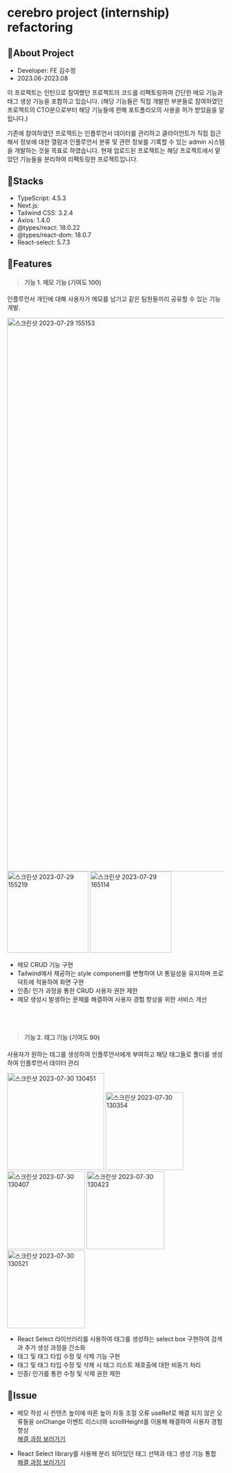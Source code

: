 # cerebro project (internship) refactoring

## :blue_heart:About Project
- Developer: FE 김수정
- 2023.06-2023.08
  
이 프로젝트는 인턴으로 참여했던 프로젝트의 코드를 리팩토링하여 간단한 메모 기능과 태그 생성 기능을 포함하고 있습니다. (해당 기능들은 직접 개발한 부분들로 참여하였던 프로젝트의 CTO분으로부터 해당 기능들에 한해 포트폴리오의 사용을 허가 받았음을 알립니다.)

기존에 참여하였던 프로젝트는 인플루언서 데이터를 관리하고 클라이언트가 직접 접근해서 정보에 대한 열람과 인플루언서 분류 및 관련 정보를 기록할 수 있는 admin 시스템을 개발하는 것을 목표로 하였습니다. 현재 업로드된 프로젝트는 해당 프로젝트에서 맡았던 기능들을 분리하여 리팩토링한 프로젝트입니다.



## :blue_heart:Stacks
- TypeScript: 4.5.3
- Next.js:
- Tailwind CSS: 3.2.4
- Axios: 1.4.0
- @types/react: 18.0.22
- @types/react-dom: 18.0.7
- React-select: 5.7.3

## :blue_heart:Features

> #### 기능 1. 메모 기능 (기여도 100)
인플루언서 개인에 대해 사용자가 메모를 남기고 같은 팀원들끼리 공유할 수 있는 기능 개발.

<img width="1280" alt="스크린샷 2023-07-29 155153" src="https://github.com/reveur96/cerebro_project/assets/102032487/7f459221-0705-4db3-9c63-aa79ca3b95ac">
<img width="188" alt="스크린샷 2023-07-29 155219" src="https://github.com/reveur96/cerebro_project/assets/102032487/ea01306a-4863-4958-b458-b009cbd092cb">
<img width="188" alt="스크린샷 2023-07-29 165114" src="https://github.com/reveur96/cerebro_project/assets/102032487/fc0f7dc6-9a24-4121-9e35-8017d4d511b7">
  
  - 메모 CRUD 기능 구현
  - Tailwind에서 제공하는 style component를 변형하여 UI 통일성을 유지하며 프로덕트에 적용하여 화면 구현
  - 인증/ 인가 과정을 통한 CRUD 사용자 권한 제한
  - 메모 생성시 발생하는 문제를 해결하여 사용자 경험 향상을 위한 서비스 개선
 
<br>
<br> 

> #### 기능 2. 태그 기능 (기여도 90)
  사용자가 원하는 태그를 생성하여 인플루언서에게 부여하고 해당 태그들로 폴더를 생성하여 인플루언서 데이터 관리
  
  <img width="224" alt="스크린샷 2023-07-30 130451" src="https://github.com/reveur96/cerebro_project/assets/102032487/370e6f24-fd25-4b35-874e-7315af6d1adf">
<img width="180" alt="스크린샷 2023-07-30 130354" src="https://github.com/reveur96/cerebro_project/assets/102032487/958876cd-b4b9-44ae-9683-19b31b92e86a">
<img width="180" alt="스크린샷 2023-07-30 130407" src="https://github.com/reveur96/cerebro_project/assets/102032487/29004cde-c56e-41b0-8d82-9f9796a328b1">
<img width="180" alt="스크린샷 2023-07-30 130423" src="https://github.com/reveur96/cerebro_project/assets/102032487/caf19285-6dd0-4c0c-82e9-5b5e673758cd">
<img width="180" alt="스크린샷 2023-07-30 130521" src="https://github.com/reveur96/cerebro_project/assets/102032487/fe328924-f672-404d-a114-b0b5a90acbf3">
  
  - React Select 라이브러리를 사용하여 태그를 생성하는 select box 구현하여  검색과 추가 생성 과정을 간소화
  - 태그 및 태그 타입 수정 및 삭제 기능 구현
  - 태그 및 태그 타입 수정 및 삭제 시 태그 리스트 재호출에 대한 비동기 처리
  - 인증/ 인가를 통한 수정 및 삭제 권한 제한
 
 ## :blue_heart:Issue
 -  메모 작성 시 컨텐츠 높이에 따른 높이 자동 조절 오류  useRef로 해결 되지 않은 오류들을 onChange 이벤트 리스너와 scrollHeight를 이용해 해결하여 사용자 경험 향상<br>
[해결 과정 보러가기](https://reveur1996.tistory.com/106)

-  React Select library를 사용해 분리 되어있던 태그 선택과 태그 생성 기능 통합<br>
  [해결 과정 보러가기](https://reveur1996.tistory.com/108)
 



